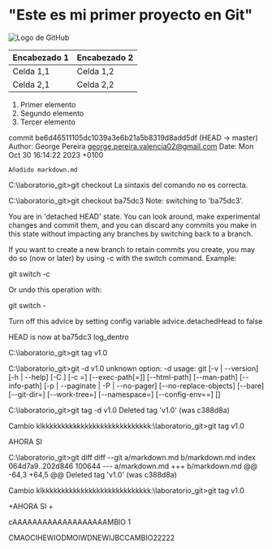 

# "Este es mi primer proyecto en Git"

![Logo de GitHub](https://github.githubassets.com/images/modules/logos_page/GitHub-Mark.png)



| Encabezado 1 | Encabezado 2 |
|--------------|--------------|
| Celda 1,1    | Celda 1,2    |
| Celda 2,1    | Celda 2,2    |


1. Primer elemento
2. Segundo elemento
3. Tercer elemento



commit be6d46511105dc1039a3e6b21a5b8319d8add5df (HEAD -> master)
Author: George Pereira <george.pereira.valencia02@gmail.com>
Date:   Mon Oct 30 16:14:22 2023 +0100

    Añadido markdown.md


C:\laboratorio_git>git checkout <ba75dc3>
La sintaxis del comando no es correcta.

C:\laboratorio_git>git checkout ba75dc3
Note: switching to 'ba75dc3'.

You are in 'detached HEAD' state. You can look around, make experimental
changes and commit them, and you can discard any commits you make in this
state without impacting any branches by switching back to a branch.

If you want to create a new branch to retain commits you create, you may
do so (now or later) by using -c with the switch command. Example:

  git switch -c <new-branch-name>

Or undo this operation with:

  git switch -

Turn off this advice by setting config variable advice.detachedHead to false

HEAD is now at ba75dc3 log_dentro


C:\laboratorio_git>git tag v1.0

C:\laboratorio_git>git -d v1.0
unknown option: -d
usage: git [-v | --version] [-h | --help] [-C <path>] [-c <name>=<value>]
           [--exec-path[=<path>]] [--html-path] [--man-path] [--info-path]
           [-p | --paginate | -P | --no-pager] [--no-replace-objects] [--bare]
           [--git-dir=<path>] [--work-tree=<path>] [--namespace=<name>]
           [--config-env=<name>=<envvar>] <command> [<args>]

C:\laboratorio_git>git tag -d v1.0
Deleted tag 'v1.0' (was c388d8a)

Cambio klkkkkkkkkkkkkkkkkkkkkkkkkkkkk:\laboratorio_git>git tag v1.0

AHORA SI



C:\laboratorio_git>git diff
diff --git a/markdown.md b/markdown.md
index 064d7a9..202d846 100644
--- a/markdown.md
+++ b/markdown.md
@@ -64,3 +64,5 @@ Deleted tag 'v1.0' (was c388d8a)

 Cambio klkkkkkkkkkkkkkkkkkkkkkkkkkkkk:\laboratorio_git>git tag v1.0

+AHORA SI
+



cAAAAAAAAAAAAAAAAAAAMBIO 1















CMAOCIHEWIODMOIWDNEWIJBCCAMBIO22222

